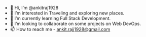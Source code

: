 - 👋 Hi, I’m @ankitraj1928
- 👀 I’m interested in Traveling and exploring new places.
- 🌱 I’m currently learning Full Stack Development.
- 💞️ I’m looking to collaborate on some projects on Web DevOps.
- 📫 How to reach me - ankit.rajj1928@gmail.com

<!---
ankitraj1928/ankitraj1928 is a ✨ special ✨ repository because its `README.md` (this file) appears on your GitHub profile.
You can click the Preview link to take a look at your changes.
--->
